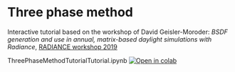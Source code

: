 # Three phase method

Interactive tutorial based on the workshop of David Geisler-Moroder: *BSDF generation and use in annual, matrix-based daylight simulations with Radiance*, [RADIANCE workshop 2019](https://www.radiance-online.org/community/workshops/2019-new-york-ny) 
 
ThreePhaseMethodTutorialTutorial.ipynb [![Open in colab](https://colab.research.google.com/assets/colab-badge.svg)](https://colab.research.google.com/github/hella-innoLab/3PM_notebook/blob/main/ThreePhaseMethodTutorial.ipynb)
